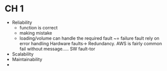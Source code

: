 # CH 1
- Reliability
	- function is correct
	- making mistake
	- loading/volume can handle the required
fault ~= failure
fault rely on error handling 
Hardware faults-> Redundancy. AWS is fairly common fail without message.....  SW fault-tor
- Scalability
- Maintainability
-
<!--stackedit_data:
eyJoaXN0b3J5IjpbLTIwODEyMjczMDYsLTMwMjYyNzQwMSwxMD
A0ODc3MDIxXX0=
-->